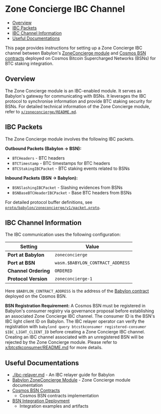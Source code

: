 # Zone Concierge IBC Channel

- [Overview](#overview)
- [IBC Packets](#ibc-packets)
- [IBC Channel Information](#ibc-channel-information)
- [Useful Documentations](#useful-documentations)

This page provides instructions for setting up a Zone Concierge IBC channel
between Babylon's [ZoneConcierge module](../x/zoneconcierge/) and [Cosmos BSN
contracts](https://github.com/babylonlabs-io/cosmos-bsn-contracts) deployed on
Cosmos Bitcoin Supercharged Networks (BSNs) for BTC staking integration.

## Overview

The Zone Concierge module is an IBC-enabled module. It serves as Babylon's
gateway for communicating with BSNs. It leverages the IBC protocol to
synchronise information and provide BTC staking security for BSNs. For detailed
technical information of the Zone Concierge module, refer to
[`x/zoneconcierge/README.md`](../x/zoneconcierge/README.md).

## IBC Packets

The Zone Concierge module involves the following IBC packets.

**Outbound Packets (Babylon → BSN):**

- `BTCHeaders` - BTC headers
- `BTCTimestamp` - BTC timestamps for BTC headers
- `BTCStakingIBCPacket` - BTC staking events related to BSNs

**Inbound Packets (BSN → Babylon):**

- `BSNSlashingIBCPacket` - Slashing evidences from BSNs
- `BSNBaseBTCHeaderIBCPacket` - Base BTC headers from BSNs

For detailed protocol buffer definitions, see
[`proto/babylon/zoneconcierge/v1/packet.proto`](../proto/babylon/zoneconcierge/v1/packet.proto).

## IBC Channel Information

The IBC communication uses the following configuration:

| Setting | Value |
|---------|-------|
| **Port at Babylon** | `zoneconcierge` |
| **Port at BSN** | `wasm.$BABYLON_CONTRACT_ADDRESS` |
| **Channel Ordering** | `ORDERED` |
| **Protocol Version** | `zoneconcierge-1` |

Here `$BABYLON_CONTRACT_ADDRESS` is the address of the [Babylon
contract](https://github.com/babylonlabs-io/cosmos-bsn-contracts/tree/main/contracts/babylon)
deployed on the Cosmos BSN.

**BSN Registration Requirement:** A Cosmos BSN must be registered in Babylon's
consumer registry via governance proposal before establishing an associated Zone
Concierge IBC channel. The consumer ID is the BSN's IBC light client ID on
Babylon. The IBC relayer operator can verify the registration with `babylond
query btcstkconsumer registered-consumer $IBC_LIGHT_CLIENT_ID` before creating a
Zone Concierge IBC channel. Creating an IBC channel associated with an
unregistered BSN will be rejected by the Zone Concierge module. Please refer to
[x/btcstkconsumer/README.md](../x/btcstkconsumer/README.md) for more details.

## Useful Documentations

- [./ibc-relayer.md](./ibc-relayer.md) - An IBC relayer guide for Babylon
- [Babylon ZoneConcierge Module](../x/zoneconcierge/README.md) - Zone Concierge
  module documentation
- [Cosmos BSN Contracts](https://github.com/babylonlabs-io/cosmos-bsn-contracts)
  - Cosmos BSN contracts implementation
- [BSN Integration
  Deployment](https://github.com/babylonlabs-io/babylon-bsn-integration-deployment)
  - Integration examples and artifacts

